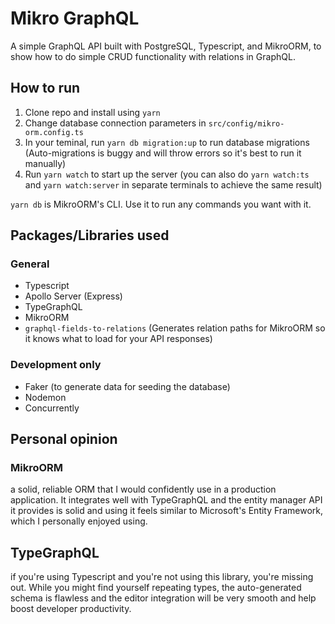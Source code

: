 # Mikro GraphQL

A simple GraphQL API built with PostgreSQL, Typescript, and MikroORM,
to show how to do simple CRUD functionality with relations in GraphQL.

## How to run

1. Clone repo and install using `yarn`
2. Change database connection parameters in `src/config/mikro-orm.config.ts`
3. In your teminal, run `yarn db migration:up` to run database migrations (Auto-migrations is buggy and will throw errors so it's best to run it manually)
4. Run `yarn watch` to start up the server (you can also do `yarn watch:ts` and `yarn watch:server` in separate terminals to achieve the same result)

`yarn db` is MikroORM's CLI. Use it to run any commands you want with it.

## Packages/Libraries used

### General

- Typescript
- Apollo Server (Express)
- TypeGraphQL
- MikroORM
- `graphql-fields-to-relations` (Generates relation paths for MikroORM so it knows what to load for your API responses)

### Development only

- Faker (to generate data for seeding the database)
- Nodemon
- Concurrently

## Personal opinion

### MikroORM

a solid, reliable ORM that I would confidently use in a production application.
It integrates well with TypeGraphQL and the entity manager API it provides
is solid and using it feels similar to Microsoft's Entity Framework, which I
personally enjoyed using.

## TypeGraphQL

if you're using Typescript and you're not using this library, you're missing out.
While you might find yourself repeating types, the auto-generated schema
is flawless and the editor integration will be very smooth and help boost developer productivity.
